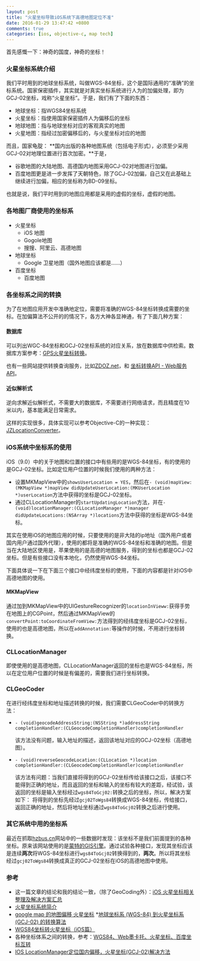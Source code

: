 ```yaml
---
layout: post
title: "火星坐标导致iOS系统下高德地图定位不准"
date: 2016-01-29 13:47:42 +0800
comments: true
categories: [ios, objective-c, map tech]
---
```


首先感慨一下：神奇的国度，神奇的坐标！

### 火星坐标系统介绍

<!-- more -->

我们平时用到的地球坐标系统，叫做WGS-84坐标，这个是国际通用的“准确”的坐标系统。国家保密插件，其实就是对真实坐标系统进行人为的加偏处理，即为GCJ-02坐标，戏称“火星坐标”。于是，我们有了下面的东西：

* 地球坐标：指WGS84坐标系统
* 火星坐标：指使用国家保密插件人为偏移后的坐标
* 地球地图：指与地球坐标对应的客观真实的地图
* 火星地图：指经过加密偏移后的，与火星坐标对应的地图

而且，国家龟腚： **国内出版的各种地图系统（包括电子形式），必须至少采用GCJ-02对地理位置进行首次加密。**于是，

* 谷歌地图的大陆地图、高德国内地图采用GCJ-02对地图进行加偏。
* 百度地图更是进一步发挥了天朝特色，除了GCJ-02加偏，自己又在此基础上继续进行加偏，相应的坐标称为BD-09坐标。

也就是说，我们平时用到的地图应用都是采用的虚假的坐标，虚假的地图。

### 各地图厂商使用的坐标系

* 火星坐标
    * iOS 地图
    * Gogole地图
    * 搜搜、阿里云、高德地图
* 地球坐标
    * Google 卫星地图（国外地图应该都是……）
* 百度坐标
    * 百度地图

### 各坐标系之间的转换

为了在地图应用开发中准确地定位，需要将准确的WGS-84坐标转换成需要的坐标。在加偏算法不公开的的情况下，各方大神各显神通，有了下面几种方案：

#### 数据库

可以列出WGC-84坐标和GCJ-02坐标系统的对应关系，放在数据库中供检索。数据库方案参考：[GPS火星坐标转换](http://code4app.com/ios/GPS%E7%81%AB%E6%98%9F%E5%9D%90%E6%A0%87%E8%BD%AC%E6%8D%A2/51c2564f6803fa9a29000000)。

也有一些网站提供转换查询服务，比如[ZDOZ.net](http://www.zdoz.net/)，和 [坐标转换API - Web服务API](http://lbsyun.baidu.com/index.php?title=webapi/guide/changeposition)。

#### 近似解析式

逆向求解近似解析式，不需要大的数据库，不需要进行网络请求，而且精度在10米以内，基本能满足日常需求。

这样的实现很多，具体实现可以参考Objective-C的一种实现：[JZLocationConverter](https://github.com/JackZhouCn/JZLocationConverter)。

### iOS系统中坐标系的使用

iOS（9.0）中的关于地图和位置的接口中有些用的是WGS-84坐标，有的使用的是GCJ-02坐标。比如定位用户位置的时候我们使用的两种方法：

* 设置MKMapView中的`showsUserLocation = YES`，然后在`- (void)mapView:(MKMapView *)mapView didUpdateUserLocation:(MKUserLocation *)userLocation`方法中获得的坐标是GCJ-02坐标。
* 通过CLLocationManager的`startUpdatingLocation`方法，并在`- (void)locationManager:(CLLocationManager *)manager didUpdateLocations:(NSArray *)locations`方法中获得的坐标是WGS-84坐标。

其实在使用iOS的地图应用的时候，只要使用的是非大陆的ip地址（国外用户或者国内用户通过国外代理），使用的都将是准确的WGS-84坐标和准确的地图。但是当在大陆地区使用是，苹果使用的是高德的地图服务，得到的坐标也都是GCJ-02坐标。但是有些接口没有本地化，仍然使用WGS-84坐标。

下面具体说一下在下面三个接口中经纬度坐标的使用，下面的内容都是针对iOS中高德地图的使用。

#### MKMapView

通过加到MKMapView中的UIGestureRecognizer的`locationInVieww:`获得手势在地图上的CGPoint，然后通过MKMapView的`convertPoint:toCoordinateFromView:`方法得到的经纬度坐标是GCJ-02坐标，使用的也是高德地图，所以在`addAnnotation:`等操作的时候，不用进行坐标转换。

### CLLocationManager

即使使用的是高德地图，CLLocationManager返回的坐标也是WGS-84坐标，所以在定位用户位置的时候是有偏差的，需要我们进行坐标转换。

### CLGeoCoder

在进行经纬度坐标和地址描述转换的时候，我们需要CLGeoCoder中的转换方法：

* `- (void)geocodeAddressString:(NSString *)addressString completionHandler:(CLGeocodeCompletionHandler)completionHandler`

    该方法没有问题，输入地址的描述，返回该地址对应的GCJ-02坐标（高德地图）。

* `- (void)reverseGeocodeLocation:(CLLocation *)location completionHandler:(CLGeocodeCompletionHandler)completionHandler`

    该方法有问题：当我们直接将得到的GCJ-02坐标传给该接口之后，该接口不能得到正确的地址，而且返回的坐标和输入的坐标有较大的差距，经试验，该返回的坐标是输入坐标经过`wgs84ToGcj02:`转换之后的坐标，所以，解决方案如下：
    将得到的坐标先经过`gcj02ToWgs84`转换成WGS-84坐标，传给接口，返回正确的地址，然后将地址坐标通过`wgs84ToGcj02`转换之后进行使用。

### 其它系统中用的坐标系
最近在抓取[hzbus.cn](http://www.hzbus.cn)网站中的一些数据时发现：该坐标不是我们前面提到的各种坐标。原来该网站使用的是[蒙特的GIS引擎](http://www.mountor.cn/rjcp_377.html)。通过试验各种接口，发现其坐标应该是连续**两次**将WGS-84坐标进行`wgs84ToGcj02`转换得到的，**两次**。所以将其坐标经过`gcj02ToWgs84`转换成真正的GCJ-02坐标在iOS的高德地图中使用。


### 参考

* 这一篇文章的结论和我的结论一致，（除了GeoCoding外）：[iOS 火星坐标相关整理及解决方案汇总](http://blog.it985.com/7728.html)
* [火星坐标系统简介](http://blog.csdn.net/giswens/article/details/8775121)
* [google map 的地图偏移 火星坐标](http://blog.csdn.net/giswens/article/details/8775267)
*[地球坐标系 (WGS-84) 到火星坐标系 (GCJ-02) 的转换算法](http://blog.csdn.net/coolypf/article/details/8686588)
* [WGS84坐标转火星坐标（iOS篇）](http://blog.csdn.net/giswens/article/details/8775183)
* 各种坐标体系之间的转换，参考：[WGS84、Web墨卡托、火星坐标、百度坐标互转](http://blog.csdn.net/wildboy2001/article/details/12031351)
* [IOS LocationManager定位国内偏移，火星坐标(GCJ-02)解决方法](http://blog.csdn.net/swingpyzf/article/details/16972351)